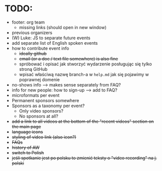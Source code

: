# TODO:
  * footer: org team
    * missing links (should open in new window)
  * previous organizers
  * (W) Luke: JS to separate future events
  * add separate list of English spoken events
  * how to contribute event info
    * ~~ideally github~~
    * ~~email (or a doc / text file somewhere) is also fine~~
    * spróbować i opisać jak stworzyć wydarzenie posługując się tylko stroną GitHub
    * wpisać właściwą nazwę branch-a w `help.md` jak się pojawimy w poprawnej domenie
  * no-shows info --> makes sense separately from FAQ?
  * info for new people: how to sign-up --> add to FAQ?
  * microformats per event
  * Permanent sponsors somewhere
  * Sponsors as a taxonomy per event?
    * Only video sponsors?
    * No sponsors at all?  
  * ~~add a link to all videos at the bottom of the "recent videos" section on the main page~~
  * ~~language icons~~
  * ~~styling of video link (also icon?)~~
  * ~~FAQs~~
  * ~~history of AW~~
  * ~~switch to Polish~~
  * ~~jeśli spotkanie jest po polsku to zmienić teksty o "video recording" na j. polski~~
